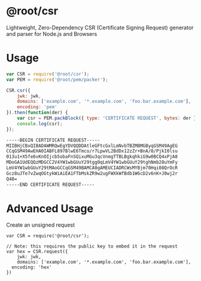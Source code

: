 # @root/csr

Lightweight, Zero-Dependency CSR (Certificate Signing Request) generator and parser for Node.js and Browsers

# Usage

```js
var CSR = require('@root/csr');
var PEM = require('@root/pem/packer');

CSR.csr({
	jwk: jwk,
	domains: ['example.com', '*.example.com', 'foo.bar.example.com'],
	encoding: 'pem'
}).then(function(der) {
	var csr = PEM.packBlock({ type: 'CERTIFICATE REQUEST', bytes: der });
	console.log(csr);
});
```

```txt
-----BEGIN CERTIFICATE REQUEST-----
MIIBHjCBxQIBADAWMRQwEgYDVQQDDAtleGFtcGxlLmNvbTBZMBMGByqGSM49AgEG
CCqGSM49AwEHA0IABFL897BlwE6Tmco/r7LpwVL2BdDx12zZr+BnA/0/PjkI0lsu
013u1+X5fe6vKnOIjcb5obaFnSQixuMGu3qcVnmgTTBLBgkqhkiG9w0BCQ4xPjA8
MDoGA1UdEQQzMDGCC2V4YW1wbGUuY29tgg0qLmV4YW1wbGUuY29tghNmb28uYmFy
LmV4YW1wbGUuY29tMAoGCCqGSM49BAMCA0gAMEUCIADRCWsMYBjm70Hqi08QrOcR
Gcz8uJTe7vZwqOGtykWiAiEA1FTbMskZR9w2ugFWXkWfBdb1W6cD2v6nK+J0wj2r
Q48=
-----END CERTIFICATE REQUEST-----
```

# Advanced Usage

Create an unsigned request

```
var CSR = require('@root/csr');

// Note: this requires the public key to embed it in the request
var hex = CSR.request({
	jwk: jwk,
	domains: ['example.com', '*.example.com', 'foo.bar.example.com'],
  encoding: 'hex'
})
```
